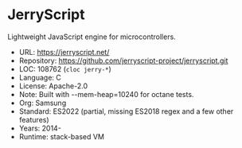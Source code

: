 # JerryScript

Lightweight JavaScript engine for microcontrollers.

* URL:        https://jerryscript.net/
* Repository: https://github.com/jerryscript-project/jerryscript.git
* LOC:        108762 (`cloc jerry-*`)
* Language:   C
* License:    Apache-2.0
* Note:       Built with --mem-heap=10240 for octane tests.
* Org:        Samsung
* Standard:   ES2022 (partial, missing ES2018 regex and a few other features)
* Years:      2014-
* Runtime:    stack-based VM
